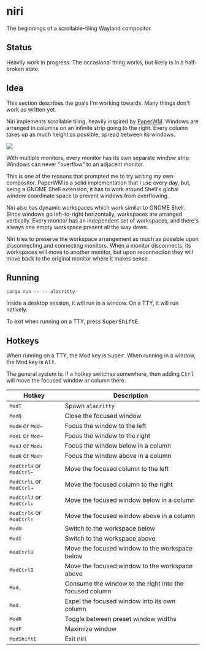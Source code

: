 # niri

The beginnings of a scrollable-tiling Wayland compositor.

## Status

Heavily work in progress.
The occasional thing works, but likely is in a half-broken state.

## Idea

This section describes the goals I'm working towards.
Many things don't work as written yet.

Niri implements scrollable tiling, heavily inspired by [PaperWM].
Windows are arranged in columns on an infinite strip going to the right.
Every column takes up as much height as possible, spread between its windows.

![](https://github.com/YaLTeR/niri/assets/1794388/b734da07-301a-452b-b201-d4789a3eca60)

With multiple monitors, every monitor has its own separate window strip.
Windows can never "overflow" to an adjacent monitor.

This is one of the reasons that prompted me to try writing my own compositor.
PaperWM is a solid implementation that I use every day, but, being a GNOME Shell extension, it has to work around Shell's global window coordinate space to prevent windows from overflowing.

Niri also has dynamic workspaces which work similar to GNOME Shell.
Since windows go left-to-right horizontally, workspaces are arranged vertically.
Every monitor has an independent set of workspaces, and there's always one empty workspace present all the way down.

Niri tries to preserve the workspace arrangement as much as possible upon disconnecting and connecting monitors.
When a monitor disconnects, its workspaces will move to another monitor, but upon reconnection they will move back to the original monitor where it makes sense.

## Running

`cargo run -- -- alacritty`

Inside a desktop session, it will run in a window.
On a TTY, it will run natively.

To exit when running on a TTY, press <kbd>Super</kbd><kbd>Shift</kbd><kbd>E</kbd>.

## Hotkeys

When running on a TTY, the Mod key is <kbd>Super</kbd>.
When running in a window, the Mod key is <kbd>Alt</kbd>.

The general system is: if a hotkey switches somewhere, then adding <kbd>Ctrl</kbd> will move the focused window or column there.

| Hotkey | Description |
| ------ | ----------- |
| <kbd>Mod</kbd><kbd>T</kbd> | Spawn `alacritty` |
| <kbd>Mod</kbd><kbd>Q</kbd> | Close the focused window |
| <kbd>Mod</kbd><kbd>H</kbd> or <kbd>Mod</kbd><kbd>←</kbd> | Focus the window to the left |
| <kbd>Mod</kbd><kbd>L</kbd> or <kbd>Mod</kbd><kbd>→</kbd> | Focus the window to the right |
| <kbd>Mod</kbd><kbd>J</kbd> or <kbd>Mod</kbd><kbd>↓</kbd> | Focus the window below in a column |
| <kbd>Mod</kbd><kbd>K</kbd> or <kbd>Mod</kbd><kbd>↑</kbd> | Focus the window above in a column |
| <kbd>Mod</kbd><kbd>Ctrl</kbd><kbd>H</kbd> or <kbd>Mod</kbd><kbd>Ctrl</kbd><kbd>←</kbd> | Move the focused column to the left |
| <kbd>Mod</kbd><kbd>Ctrl</kbd><kbd>L</kbd> or <kbd>Mod</kbd><kbd>Ctrl</kbd><kbd>→</kbd> | Move the focused column to the right |
| <kbd>Mod</kbd><kbd>Ctrl</kbd><kbd>J</kbd> or <kbd>Mod</kbd><kbd>Ctrl</kbd><kbd>↓</kbd> | Move the focused window below in a column |
| <kbd>Mod</kbd><kbd>Ctrl</kbd><kbd>K</kbd> or <kbd>Mod</kbd><kbd>Ctrl</kbd><kbd>↑</kbd> | Move the focused window above in a column |
| <kbd>Mod</kbd><kbd>U</kbd> | Switch to the workspace below |
| <kbd>Mod</kbd><kbd>I</kbd> | Switch to the workspace above |
| <kbd>Mod</kbd><kbd>Ctrl</kbd><kbd>U</kbd> | Move the focused window to the workspace below |
| <kbd>Mod</kbd><kbd>Ctrl</kbd><kbd>I</kbd> | Move the focused window to the workspace above |
| <kbd>Mod</kbd><kbd>,</kbd> | Consume the window to the right into the focused column |
| <kbd>Mod</kbd><kbd>.</kbd> | Expel the focused window into its own column |
| <kbd>Mod</kbd><kbd>R</kbd> | Toggle between preset window widths |
| <kbd>Mod</kbd><kbd>F</kbd> | Maximize window |
| <kbd>Mod</kbd><kbd>Shift</kbd><kbd>E</kbd> | Exit niri |

[PaperWM]: https://github.com/paperwm/PaperWM

